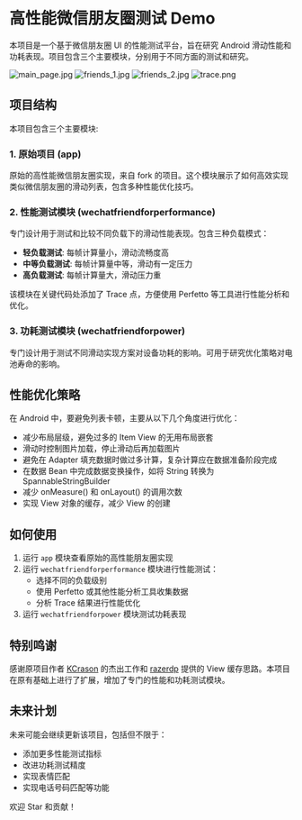 # 高性能微信朋友圈测试 Demo

本项目是一个基于微信朋友圈 UI 的性能测试平台，旨在研究 Android 滑动性能和功耗表现。项目包含三个主要模块，分别用于不同方面的测试和研究。

![main_page.jpg](pic/main_page.jpg)
![friends_1.jpg](pic/friends_1.jpg)
![friends_2.jpg](pic/friends_2.jpg)
![trace.png](pic/trace.png)

## 项目结构

本项目包含三个主要模块:

### 1. 原始项目 (app)

原始的高性能微信朋友圈实现，来自 fork 的项目。这个模块展示了如何高效实现类似微信朋友圈的滑动列表，包含多种性能优化技巧。

### 2. 性能测试模块 (wechatfriendforperformance)

专门设计用于测试和比较不同负载下的滑动性能表现。包含三种负载模式：

- **轻负载测试**: 每帧计算量小，滑动流畅度高
- **中等负载测试**: 每帧计算量中等，滑动有一定压力
- **高负载测试**: 每帧计算量大，滑动压力重

该模块在关键代码处添加了 Trace 点，方便使用 Perfetto 等工具进行性能分析和优化。

### 3. 功耗测试模块 (wechatfriendforpower)

专门设计用于测试不同滑动实现方案对设备功耗的影响。可用于研究优化策略对电池寿命的影响。

## 性能优化策略

在 Android 中，要避免列表卡顿，主要从以下几个角度进行优化：

- 减少布局层级，避免过多的 Item View 的无用布局嵌套
- 滑动时控制图片加载，停止滑动后再加载图片
- 避免在 Adapter 填充数据时做过多计算，复杂计算应在数据准备阶段完成
- 在数据 Bean 中完成数据变换操作，如将 String 转换为 SpannableStringBuilder
- 减少 onMeasure() 和 onLayout() 的调用次数
- 实现 View 对象的缓存，减少 View 的创建

## 如何使用

1. 运行 `app` 模块查看原始的高性能朋友圈实现
2. 运行 `wechatfriendforperformance` 模块进行性能测试：
   - 选择不同的负载级别
   - 使用 Perfetto 或其他性能分析工具收集数据
   - 分析 Trace 结果进行性能优化
3. 运行 `wechatfriendforpower` 模块测试功耗表现

## 特别鸣谢

感谢原项目作者 [KCrason](https://github.com/KCrason) 的杰出工作和 [razerdp](https://github.com/razerdp) 提供的 View 缓存思路。本项目在原有基础上进行了扩展，增加了专门的性能和功耗测试模块。

## 未来计划

未来可能会继续更新该项目，包括但不限于：
- 添加更多性能测试指标
- 改进功耗测试精度
- 实现表情匹配
- 实现电话号码匹配等功能

欢迎 Star 和贡献！
